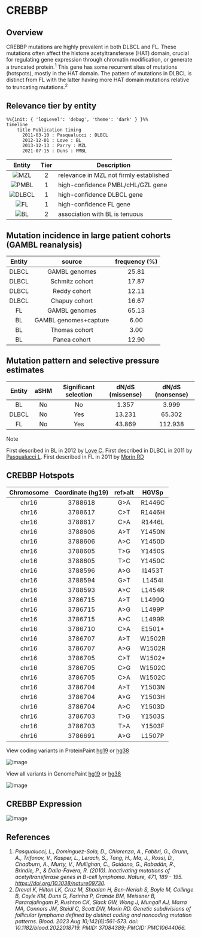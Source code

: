 # CREBBP
## Overview
CREBBP mutations are highly prevalent in both DLBCL and FL. These mutations often affect the histone acetyltransferase (HAT) domain, crucial for regulating gene expression through chromatin modification, or generate a truncated protein.<sup>1</sup> This gene has some recurrent sites of mutations (hotspots), mostly in the HAT domain. The pattern of mutations in DLBCL is distinct from FL with the latter having more HAT domain mutations relative to truncating mutations.<sup>2</sup>  

## Relevance tier by entity

```mermaid
%%{init: { 'logLevel': 'debug', 'theme': 'dark' } }%%
timeline
    title Publication timing
      2011-03-10 : Pasqualucci : DLBCL
      2012-12-01 : Love : BL
      2013-12-13 : Parry : MZL
      2021-07-15 : Duns : PMBL
```
|Entity|Tier|Description                           |
|:------:|:----:|--------------------------------------|
|![MZL](images/icons/MZL_tier2.png)|2|relevance in MZL not firmly established|
|![PMBL](images/icons/PMBL_tier1.png)|1|high-confidence PMBL/cHL/GZL gene|
|![DLBCL](images/icons/DLBCL_tier1.png) |1   |high-confidence DLBCL gene            |
|![FL](images/icons/FL_tier1.png)    |1   |high-confidence FL gene               |
|![BL](images/icons/BL_tier2.png)    |2   |association with BL is tenuous|

## Mutation incidence in large patient cohorts (GAMBL reanalysis)

|Entity|source               |frequency (%)|
|:------:|:---------------------:|:-------------:|
|DLBCL |GAMBL genomes        |25.81        |
|DLBCL |Schmitz cohort       |17.87        |
|DLBCL |Reddy cohort         |12.11        |
|DLBCL |Chapuy cohort        |16.67        |
|FL    |GAMBL genomes        |65.13        |
|BL    |GAMBL genomes+capture| 6.00        |
|BL    |Thomas cohort        | 3.00        |
|BL    |Panea cohort         |12.90        |

## Mutation pattern and selective pressure estimates

|Entity|aSHM|Significant selection|dN/dS (missense)|dN/dS (nonsense)|
|:------:|:----:|:---------------------:|:----------------:|:----------------:|
|BL    |No  |No                   | 1.357          |  3.999         |
|DLBCL |No  |Yes                  |13.231          | 65.302         |
|FL    |No  |Yes                  |43.869          |112.938         |


> [!NOTE]
> First described in BL in 2012 by [Love C](https://pubmed.ncbi.nlm.nih.gov/23143597). First described in DLBCL in 2011 by [Pasqualucci L](https://pubmed.ncbi.nlm.nih.gov/21390126). First described in FL in 2011 by [Morin RD](https://pubmed.ncbi.nlm.nih.gov/21796119)


 ## CREBBP Hotspots

| Chromosome |Coordinate (hg19) | ref>alt | HGVSp | 
 | :---:| :---: | :--: | :---: |
| chr16 | 3788618 | G>A | R1446C |
| chr16 | 3788617 | C>T | R1446H |
| chr16 | 3788617 | C>A | R1446L |
| chr16 | 3788606 | A>T | Y1450N |
| chr16 | 3788606 | A>C | Y1450D |
| chr16 | 3788605 | T>G | Y1450S |
| chr16 | 3788605 | T>C | Y1450C |
| chr16 | 3788596 | A>G | I1453T |
| chr16 | 3788594 | G>T | L1454I |
| chr16 | 3788593 | A>C | L1454R |
| chr16 | 3786715 | A>T | L1499Q |
| chr16 | 3786715 | A>G | L1499P |
| chr16 | 3786715 | A>C | L1499R |
| chr16 | 3786710 | C>A | E1501* |
| chr16 | 3786707 | A>T | W1502R |
| chr16 | 3786707 | A>G | W1502R |
| chr16 | 3786705 | C>T | W1502* |
| chr16 | 3786705 | C>G | W1502C |
| chr16 | 3786705 | C>A | W1502C |
| chr16 | 3786704 | A>T | Y1503N |
| chr16 | 3786704 | A>G | Y1503H |
| chr16 | 3786704 | A>C | Y1503D |
| chr16 | 3786703 | T>G | Y1503S |
| chr16 | 3786703 | T>A | Y1503F |
| chr16 | 3786691 | A>G | L1507P |

View coding variants in ProteinPaint [hg19](https://morinlab.github.io/LLMPP/GAMBL/CREBBP_protein.html)  or [hg38](https://morinlab.github.io/LLMPP/GAMBL/CREBBP_protein_hg38.html)

![image](images/proteinpaint/CREBBP_NM_004380.svg)

View all variants in GenomePaint [hg19](https://morinlab.github.io/LLMPP/GAMBL/CREBBP.html)  or [hg38](https://morinlab.github.io/LLMPP/GAMBL/CREBBP_hg38.html)

![image](images/proteinpaint/CREBBP.svg)

## CREBBP Expression
![image](images/gene_expression/CREBBP_by_pathology.svg)
<!-- ORIGIN: pasqualucciInactivatingMutationsAcetyltransferase2011a -->
<!-- FL: pasqualucciInactivatingMutationsAcetyltransferase2011a -->
<!-- BL: loveGeneticLandscapeMutations2012 -->
<!-- BL: loveGeneticLandscapeMutations2012 -->
<!-- DLBCL: pasqualucciInactivatingMutationsAcetyltransferase2011a -->
<!-- MZL: parryWholeExomeSequencing2013 -->

## References
1. *Pasqualucci, L., Dominguez-Sola, D., Chiarenza, A., Fabbri, G., Grunn, A., Trifonov, V., Kasper, L., Lerach, S., Tang, H., Ma, J., Rossi, D., Chadburn, A., Murty, V., Mullighan, C., Gaidano, G., Rabadán, R., Brindle, P., & Dalla-Favera, R. (2010). Inactivating mutations of acetyltransferase genes in B-cell lymphoma. Nature, 471, 189 - 195. https://doi.org/10.1038/nature09730.*
2. *Dreval K, Hilton LK, Cruz M, Shaalan H, Ben-Neriah S, Boyle M, Collinge B, Coyle KM, Duns G, Farinha P, Grande BM, Meissner B, Pararajalingam P, Rushton CK, Slack GW, Wong J, Mungall AJ, Marra MA, Connors JM, Steidl C, Scott DW, Morin RD. Genetic subdivisions of follicular lymphoma defined by distinct coding and noncoding mutation patterns. Blood. 2023 Aug 10;142(6):561-573. doi: 10.1182/blood.2022018719. PMID: 37084389; PMCID: PMC10644066.*

